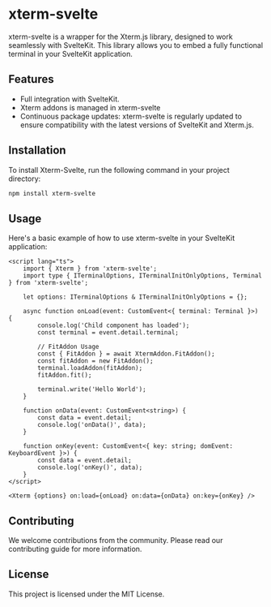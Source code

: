 # xterm-svelte

xterm-svelte is a wrapper for the Xterm.js library, designed to work seamlessly with SvelteKit. This library allows you to embed a fully functional terminal in your SvelteKit application.

## Features

- Full integration with SvelteKit.
- Xterm addons is managed in xterm-svelte
- Continuous package updates: xterm-svelte is regularly updated to ensure compatibility with the latest versions of SvelteKit and Xterm.js.

## Installation

To install Xterm-Svelte, run the following command in your project directory:

```bash
npm install xterm-svelte
```

## Usage

Here's a basic example of how to use xterm-svelte in your SvelteKit application:

```svelte
<script lang="ts">
	import { Xterm } from 'xterm-svelte';
	import type { ITerminalOptions, ITerminalInitOnlyOptions, Terminal } from 'xterm-svelte';

	let options: ITerminalOptions & ITerminalInitOnlyOptions = {};

	async function onLoad(event: CustomEvent<{ terminal: Terminal }>) {
		console.log('Child component has loaded');
		const terminal = event.detail.terminal;

		// FitAddon Usage
		const { FitAddon } = await XtermAddon.FitAddon();
		const fitAddon = new FitAddon();
		terminal.loadAddon(fitAddon);
		fitAddon.fit();

		terminal.write('Hello World');
	}

    function onData(event: CustomEvent<string>) {
		const data = event.detail;
		console.log('onData()', data);
	}

	function onKey(event: CustomEvent<{ key: string; domEvent: KeyboardEvent }>) {
		const data = event.detail;
		console.log('onKey()', data);
	}
</script>

<Xterm {options} on:load={onLoad} on:data={onData} on:key={onKey} />
```

## Contributing

We welcome contributions from the community. Please read our contributing guide for more information.

## License

This project is licensed under the MIT License.
